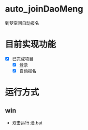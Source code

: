 # auto_joinDaoMeng
到梦空间自动报名


# 目前实现功能
- [x] 已完成项目
  - [x] 登录
  - [x] 自动报名
  
# 运行方式

## win 
- 双击运行 淦.bat

  
  
  
